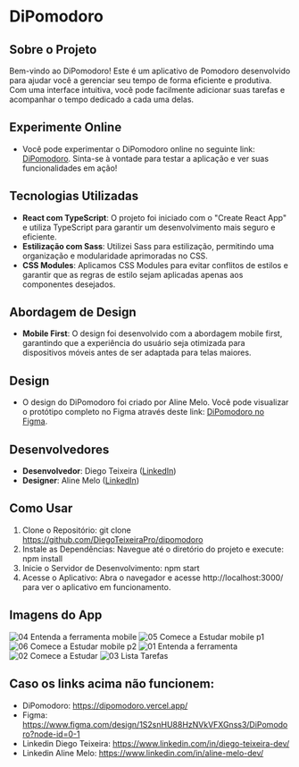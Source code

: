 # DiPomodoro

## Sobre o Projeto

Bem-vindo ao DiPomodoro! Este é um aplicativo de Pomodoro desenvolvido para ajudar você a gerenciar seu tempo de forma eficiente e produtiva. Com uma interface intuitiva, você pode facilmente adicionar suas tarefas e acompanhar o tempo dedicado a cada uma delas.


## Experimente Online

- Você pode experimentar o DiPomodoro online no seguinte link: [DiPomodoro](https://dipomodoro.vercel.app/). Sinta-se à vontade para testar a aplicação e ver suas funcionalidades em ação!


## Tecnologias Utilizadas

- **React com TypeScript**: O projeto foi iniciado com o "Create React App" e utiliza TypeScript para garantir um desenvolvimento mais seguro e eficiente.
- **Estilização com Sass**: Utilizei Sass para estilização, permitindo uma organização e modularidade aprimoradas no CSS.
- **CSS Modules**: Aplicamos CSS Modules para evitar conflitos de estilos e garantir que as regras de estilo sejam aplicadas apenas aos componentes desejados.


## Abordagem de Design

- **Mobile First**: O design foi desenvolvido com a abordagem mobile first, garantindo que a experiência do usuário seja otimizada para dispositivos móveis antes de ser adaptada para telas maiores.


## Design

- O design do DiPomodoro foi criado por Aline Melo. Você pode visualizar o protótipo completo no Figma através deste link: [DiPomodoro no Figma](https://www.figma.com/design/1S2snHU88HzNVkVFXGnss3/DiPomodoro?node-id=0-1).


## Desenvolvedores

- **Desenvolvedor**: Diego Teixeira ([LinkedIn](https://www.linkedin.com/in/diego-teixeira-dev/))
- **Designer**: Aline Melo ([LinkedIn](https://www.linkedin.com/in/aline-melo-dev/))


## Como Usar

1. Clone o Repositório: git clone https://github.com/DiegoTeixeiraPro/dipomodoro
2. Instale as Dependências: Navegue até o diretório do projeto e execute: npm install
3. Inicie o Servidor de Desenvolvimento: npm start
4. Acesse o Aplicativo: Abra o navegador e acesse http://localhost:3000/ para ver o aplicativo em funcionamento.


## Imagens do App

![04 Entenda a ferramenta mobile](https://github.com/user-attachments/assets/12063a16-f9bc-49d1-839b-c628e723564c)
![05 Comece a Estudar mobile p1](https://github.com/user-attachments/assets/31e9a2d4-6a88-4ca4-a0f5-7ef041bfffe4)
![06 Comece a Estudar mobile p2](https://github.com/user-attachments/assets/7024d283-d533-453b-826a-9416406629ee)
![01 Entenda a ferramenta](https://github.com/user-attachments/assets/e0be0cc4-7c9a-467c-af83-8a98afc33fb1)
![02 Comece a Estudar](https://github.com/user-attachments/assets/14671839-98c0-4f44-ab3c-abcd6b976e33)
![03 Lista Tarefas](https://github.com/user-attachments/assets/733b8897-04a4-4f1c-86a2-69a50e855380)


## Caso os links acima não funcionem:
- DiPomodoro: https://dipomodoro.vercel.app/
- Figma: https://www.figma.com/design/1S2snHU88HzNVkVFXGnss3/DiPomodoro?node-id=0-1
- Linkedin Diego Teixeira: https://www.linkedin.com/in/diego-teixeira-dev/
- Linkedin Aline Melo: https://www.linkedin.com/in/aline-melo-dev/
